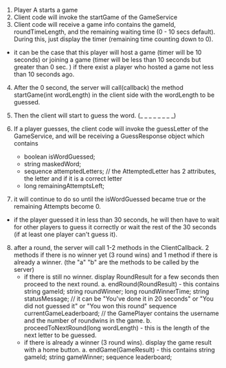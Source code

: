 1. Player A starts a game
2. Client code will invoke the startGame of the GameService
3. Client code will receive a game info contains the gameId, roundTimeLength, and the remaining waiting time (0 - 10 secs default). During this, just display the timer (remaining time counting down to 0).
- it can be the case that this player will host a game (timer will be 10 seconds) or joining a game (timer will be less than 10 seconds but greater than 0 sec. ) if there exist a player who hosted a game not less than 10 seconds ago.
4. After the 0 second, the server will call(callback) the method startGame(int wordLength) in the client side with the wordLength to be guessed.
5. Then the client will start to guess the word. (_ _ _ _ _ _ _ _)
6. If a player guesses, the client code will invoke the guessLetter of the GameService, and will be receiving a GuessResponse object which contains
    - boolean isWordGuessed;
    - string maskedWord;
    - sequence<AttemptedLetter> attemptedLetters; // the AttemptedLetter has 2 attributes, the letter and if it is a correct letter
    - long remainingAttemptsLeft;

7. it will continue to do so until the isWordGuessed became true or the remaining Attempts become 0.
 - if the player guessed it in less than 30 seconds, he will then have to wait for other players to guess it correctly or wait the rest of the 30 seconds (if at least one    player can't guess it).

8. after a round, the server will call 1-2 methods in the ClientCallback. 2 methods if there is no winner yet (3 round wins) and 1 method if there is already a winner. (the "a" "b" are the methods to be called by the server)
    - if there is still no winner. display RoundResult for a few seconds then proceed to the next round.
      a. endRound(RoundResult) - this contains
      string gameId;
      string roundWinner;
      long roundWinnerTime;
      string statusMessage; // it can be "You've done it in 20 seconds" or "You did not guessed it" or "You won this round"
      sequence<GamePlayer> currentGameLeaderboard; // the GamePlayer contains the username and the number of roundwins in the game.
      b. proceedToNextRound(long wordLength) - this is the length of the next letter to be guessed.
    - if there is already a winner (3 round wins). display the game result with a home button.
      a. endGame(GameResult) - this contains
      string gameId;
      string gameWinner;
      sequence<GamePlayer> leaderboard;



